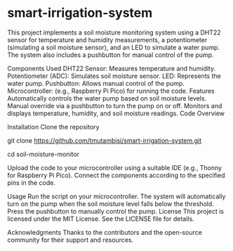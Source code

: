 # smart-irrigation-system

This project implements a soil moisture monitoring system using a DHT22 sensor for temperature and humidity measurements, a potentiometer (simulating a soil moisture sensor), and an LED to simulate a water pump. The system also includes a pushbutton for manual control of the pump.

Components Used
DHT22 Sensor: Measures temperature and humidity.
Potentiometer (ADC): Simulates soil moisture sensor.
LED: Represents the water pump.
Pushbutton: Allows manual control of the pump.
Microcontroller: (e.g., Raspberry Pi Pico) for running the code.
Features
Automatically controls the water pump based on soil moisture levels.
Manual override via a pushbutton to turn the pump on or off.
Monitors and displays temperature, humidity, and soil moisture readings.
Code Overview

Installation
Clone the repository

git clone https://github.com/tmutambisi/smart-irrigation-system.git

cd soil-moisture-monitor

Upload the code to your microcontroller using a suitable IDE (e.g., Thonny for Raspberry Pi Pico).
Connect the components according to the specified pins in the code.

Usage
Run the script on your microcontroller.
The system will automatically turn on the pump when the soil moisture level falls below the threshold.
Press the pushbutton to manually control the pump.
License
This project is licensed under the MIT License. See the LICENSE file for details.

Acknowledgments
Thanks to the contributors and the open-source community for their support and resources.
